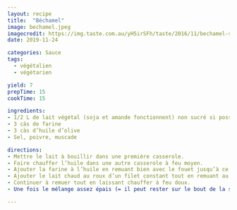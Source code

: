 ```yaml
---
layout: recipe
title:  "Béchamel"
image: bechamel.jpeg
imagecredit: https://img.taste.com.au/yH5irSFh/taste/2016/11/bechamel-sauce-60742-1.jpeg
date: 2019-11-24

categories: Sauce
tags:
  - végétalien
  - végétarien

yield: 7
prepTime: 15
cookTime: 15

ingredients:
- 1/2 L de lait végétal (soja et amande fonctionnent) non sucré si possible
- 3 càs de farine
- 3 càs d’huile d’olive
- Sel, poivre, muscade

directions:
- Mettre le lait à bouillir dans une première casserole.
- Faire chauffer l’huile dans une autre casserole à feu moyen.
- Ajouter la farine à l’huile en remuant bien avec le fouet jusqu’à ce que ça soit homogène. Cela fait un mélange un peu épais = un roux.
- Ajouter le lait chaud au roux d’un filet constant tout en remuant au fouet.
- Continuer à remuer tout en laissant chauffer à feu doux.
- Une fois le mélange assez épais (= il peut rester sur le bout de la spatule même à l’envers), assaisonner : sel, poivre, muscade à souhait.

---
```

